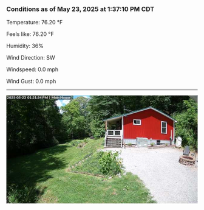 ### Conditions as of May 23, 2025 at 1:37:10 PM CDT 

Temperature: 76.20 &deg;F

Feels like: 76.20 &deg;F

Humidity: 36%

Wind Direction: SW

Windspeed: 0.0 mph

Wind Gust: 0.0 mph

---

<img src="./images/latest.jpeg"/>


